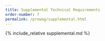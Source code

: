```yaml
---
title: Supplemental Technical Requirements
order-number: 7
permalink: /prowag/supplemental.html
---
```


{% include_relative supplemental.md %}
